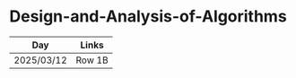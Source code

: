 # Design-and-Analysis-of-Algorithms
| Day  | Links|
|----------|----------|
|2025/03/12 | Row 1B   |


